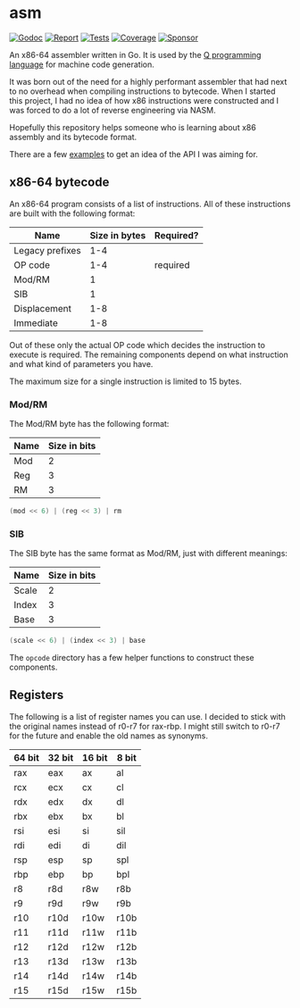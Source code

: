 # asm

[![Godoc][godoc-image]][godoc-url]
[![Report][report-image]][report-url]
[![Tests][tests-image]][tests-url]
[![Coverage][coverage-image]][coverage-url]
[![Sponsor][sponsor-image]][sponsor-url]

An x86-64 assembler written in Go. It is used by the [Q programming language](https://github.com/akyoto/q) for machine code generation.

It was born out of the need for a highly performant assembler that had next to no overhead when compiling instructions to bytecode. When I started this project, I had no idea of how x86 instructions were constructed and I was forced to do a lot of reverse engineering via NASM.

Hopefully this repository helps someone who is learning about x86 assembly and its bytecode format.

There are a few [examples](https://github.com/akyoto/asm/tree/master/examples) to get an idea of the API I was aiming for.

## x86-64 bytecode

An x86-64 program consists of a list of instructions. All of these instructions are built with the following format:

| Name            | Size in bytes | Required? |
|-----------------|---------------|-----------|
| Legacy prefixes | 1-4           |           |
| OP code         | 1-4           | required  |
| Mod/RM          | 1             |           |
| SIB             | 1             |           |
| Displacement    | 1-8           |           |
| Immediate       | 1-8           |           |

Out of these only the actual OP code which decides the instruction to execute is required. The remaining components depend on what instruction and what kind of parameters you have.

The maximum size for a single instruction is limited to 15 bytes.

### Mod/RM

The Mod/RM byte has the following format:

| Name | Size in bits |
|------|--------------|
| Mod  | 2            |
| Reg  | 3            |
| RM   | 3            |

```go
(mod << 6) | (reg << 3) | rm
```

### SIB

The SIB byte has the same format as Mod/RM, just with different meanings:

| Name  | Size in bits |
|-------|--------------|
| Scale | 2            |
| Index | 3            |
| Base  | 3            |

```go
(scale << 6) | (index << 3) | base
```

The `opcode` directory has a few helper functions to construct these components.

## Registers

The following is a list of register names you can use. I decided to stick with the original names instead of r0-r7 for rax-rbp. I might still switch to r0-r7 for the future and enable the old names as synonyms.

| 64 bit | 32 bit | 16 bit | 8 bit |
|--------|--------|--------|-------|
| rax    | eax    | ax     | al    |
| rcx    | ecx    | cx     | cl    |
| rdx    | edx    | dx     | dl    |
| rbx    | ebx    | bx     | bl    |
| rsi    | esi    | si     | sil   |
| rdi    | edi    | di     | dil   |
| rsp    | esp    | sp     | spl   |
| rbp    | ebp    | bp     | bpl   |
| r8     | r8d    | r8w    | r8b   |
| r9     | r9d    | r9w    | r9b   |
| r10    | r10d   | r10w   | r10b  |
| r11    | r11d   | r11w   | r11b  |
| r12    | r12d   | r12w   | r12b  |
| r13    | r13d   | r13w   | r13b  |
| r14    | r14d   | r14w   | r14b  |
| r15    | r15d   | r15w   | r15b  |

[godoc-image]: https://godoc.org/github.com/akyoto/asm?status.svg
[godoc-url]: https://godoc.org/github.com/akyoto/asm
[report-image]: https://goreportcard.com/badge/github.com/akyoto/asm
[report-url]: https://goreportcard.com/report/github.com/akyoto/asm
[tests-image]: https://cloud.drone.io/api/badges/akyoto/asm/status.svg
[tests-url]: https://cloud.drone.io/akyoto/asm
[coverage-image]: https://codecov.io/gh/akyoto/asm/graph/badge.svg
[coverage-url]: https://codecov.io/gh/akyoto/asm
[sponsor-image]: https://img.shields.io/badge/github-donate-green.svg
[sponsor-url]: https://github.com/users/akyoto/sponsorship
